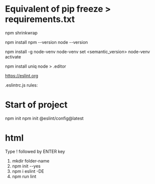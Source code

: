 # Equivalent of pip freeze > requirements.txt
npm shrinkwrap 

npm install
npm --version
node --version

npm install -g node-venv
node-venv set <semantic_version>
node-venv activate

npm install uniq
node > .editor

https://eslint.org

.eslintrc.js
rules:


# Start of project
npm init
npm init @eslint/config@latest

# html
Type ! followed by ENTER key

1. mkdir folder-name
2. npm init --yes
3. npm i eslint -DE
4. npm run lint

